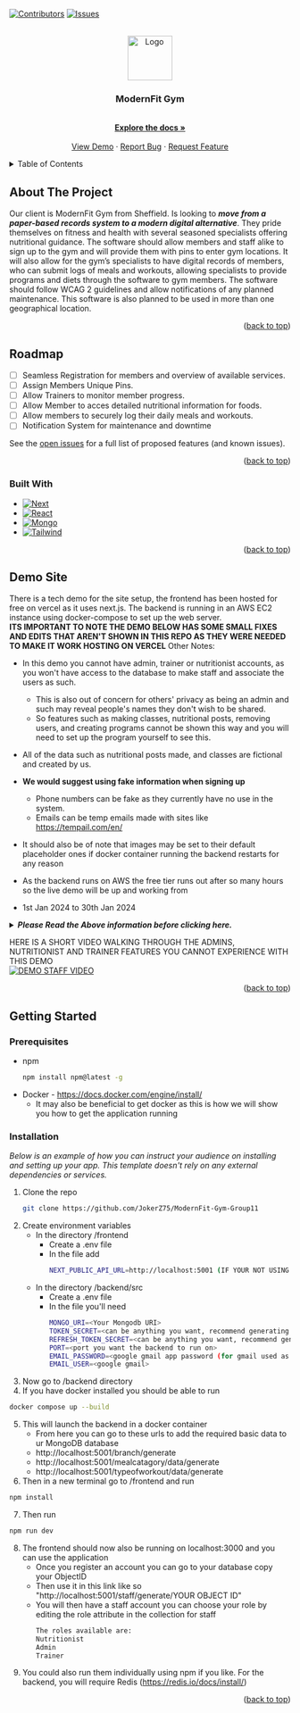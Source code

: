 <a name="readme-top"></a>



<!-- PROJECT SHIELDS -->
<!--
*** I'm using markdown "reference style" links for readability.
*** Reference links are enclosed in brackets [ ] instead of parentheses ( ).
*** See the bottom of this document for the declaration of the reference variables
*** for contributors-url, forks-url, etc. This is an optional, concise syntax you may use.
*** https://www.markdownguide.org/basic-syntax/#reference-style-links
-->
[![Contributors][contributors-shield]][contributors-url]
[![Issues][issues-shield]][issues-url]



<!-- PROJECT LOGO -->
<br />
<div align="center">
  <a href="https://github.com/JokerZ75/ModernFit-Gym-Group11">
    <img src="images/logo.png" alt="Logo" width="80" height="80">
  </a>

  <h3 align="center">ModernFit Gym</h3>

  <p align="center">
    <br />
    <a href="https://github.com/JokerZ75/ModernFit-Gym-Group11"><strong>Explore the docs »</strong></a>
    <br />
    <br />
    <a href="https://github.com/JokerZ75/ModernFit-Gym-Group11">View Demo</a>
    ·
    <a href="https://github.com/JokerZ75/ModernFit-Gym-Group11/issues">Report Bug</a>
    ·
    <a href="https://github.com/JokerZ75/ModernFit-Gym-Group11/issues">Request Feature</a>
  </p>
</div>



<!-- TABLE OF CONTENTS -->
<details>
  <summary>Table of Contents</summary>
  <ol>
    <li>
      <a href="#about-the-project">About The Project</a>
      <ul>
        <li><a href="#built-with">Built With</a></li>
      </ul>
    </li>
    <li><a href="#demo-site">Demo Site</a></li>
    <li>
      <a href="#getting-started">Getting Started</a>
      <ul>
        <li><a href="#prerequisites">Prerequisites</a></li>
        <li><a href="#installation">Installation</a></li>
      </ul>
    </li>
  </ol>
</details>



<!-- ABOUT THE PROJECT -->
## About The Project

Our client is ModernFit Gym from Sheffield. Is looking to **_move from a paper-based records system to a modern digital alternative_**.
They pride themselves on fitness and health with several seasoned specialists offering nutritional guidance. The software should allow members and staff alike to sign up to the gym and will provide them with pins to enter gym locations. It will also allow for the gym’s specialists to have digital records of members, who can submit logs of meals and workouts, allowing specialists to provide programs and diets through the software to gym members. The software should follow WCAG 2 guidelines and allow notifications of any planned maintenance. This software is also planned to be used in more than one geographical location.

<p align="right">(<a href="#readme-top">back to top</a>)</p>

<!-- ROADMAP -->
## Roadmap

- [ ] Seamless Registration for members and overview of available services.
- [ ] Assign Members Unique Pins.
- [ ] Allow Trainers to monitor member progress.
- [ ] Allow Member to acces detailed nutritional information for foods.
- [ ] Allow members to securely log their daily meals and workouts.
- [ ] Notification System for maintenance and downtime

See the [open issues](https://github.com/othneildrew/Best-README-Template/issues) for a full list of proposed features (and known issues).

<p align="right">(<a href="#readme-top">back to top</a>)</p>


### Built With

* [![Next][Next.js]][Next-url]
* [![React][React.js]][React-url]
* [![Mongo][MongoDB]][MongoDB-url]
* [![Tailwind][Tailwind.CSS]][Tailwind.CSS-url]

<p align="right">(<a href="#readme-top">back to top</a>)</p>

<!-- TECH DEMO --> 
## Demo Site

There is a tech demo for the site setup, the frontend has been hosted for free on vercel as it uses next.js.
The backend is running in an AWS EC2 instance using docker-compose to set up the web server.
</br>
**ITS IMPORTANT TO NOTE THE DEMO BELOW HAS SOME SMALL FIXES AND EDITS THAT AREN'T SHOWN IN THIS REPO AS THEY WERE NEEDED TO MAKE IT WORK HOSTING ON VERCEL**
Other Notes:
* In this demo you cannot have admin, trainer or nutritionist accounts, as you won't have access to the database to make staff and associate the users as such.
    * This is also out of concern for others' privacy as being an admin and such may reveal people's names they don't wish to be shared.
    * So features such as making classes, nutritional posts, removing users, and creating programs cannot be shown this way and you will need to set up the program yourself to see this.
* All of the data such as nutritional posts made, and classes are fictional and created by us.
* __We would suggest using fake information when signing up__
    * Phone numbers can be fake as they currently have no use in the system.
    * Emails can be temp emails made with sites like https://tempail.com/en/
* It should also be of note that images may be set to their default placeholder ones if docker container running the backend restarts for any reason

* As the backend runs on AWS the free tier runs out after so many hours so the live demo will be up and working from
* 1st Jan 2024 to 30th Jan 2024
<details>
  <summary><i><b>Please Read the Above information before clicking here.</b></i></summary>
<a href="https://site.modernfitdemosite.com/" target="_blank">DEMO SITE</a>
</details>

HERE IS A SHORT VIDEO WALKING THROUGH THE ADMINS, NUTRITIONIST AND TRAINER FEATURES YOU CANNOT EXPERIENCE WITH THIS DEMO 
</br>
[![DEMO STAFF VIDEO](https://img.youtube.com/vi/8v9ThMatZ08/0.jpg)](https://www.youtube.com/watch?v=8v9ThMatZ08)

<p align="right">(<a href="#readme-top">back to top</a>)</p>



<!-- GETTING STARTED -->
## Getting Started

### Prerequisites

* npm
  ```sh
  npm install npm@latest -g
  ```
* Docker - https://docs.docker.com/engine/install/ 
    * It may also be beneficial to get docker as this is how we will show you how to get the application running

### Installation

_Below is an example of how you can instruct your audience on installing and setting up your app. This template doesn't rely on any external dependencies or services._

1. Clone the repo
   ```sh
   git clone https://github.com/JokerZ75/ModernFit-Gym-Group11
   ```
2. Create environment variables
    - In the directory /frontend
        - Create a .env file
        - In the file add
          ```sh
          NEXT_PUBLIC_API_URL=http://localhost:5001 (IF YOUR NOT USING THE DOCKER COMPOSE YOU CAN USE WHATEVER PORT YOU LIKE AS LONG AS ITS THE ONE UR BACKEND IS RUNNING ON)
          ```
    - In the directory /backend/src
        - Create a .env file
        - In the file you'll need
          ```sh
          MONGO_URI=<Your Mongodb URI>
          TOKEN_SECRET=<can be anything you want, recommend generating long hex string>
          REFRESH_TOKEN_SECRET=<can be anything you want, recommend generating long hex string>
          PORT=<port you want the backend to run on>
          EMAIL_PASSWORD=<google gmail app password (for gmail used as EMAIL_USER)>
          EMAIL_USER=<google gmail>
          ```
3. Now go to /backend directory
4. If you have docker installed you should be able to run
```sh
docker compose up --build
```
5. This will launch the backend in a docker container
    - From here you can go to these urls to add the required basic data to ur MongoDB database
    - http://localhost:5001/branch/generate 
    - http://localhost:5001/mealcatagory/data/generate
    - http://localhost:5001/typeofworkout/data/generate
6. Then in a new terminal go to /frontend and run
```sh
npm install
```
7. Then run
```sh
npm run dev
```
8. The frontend should now also be running on localhost:3000 and you can use the application
    - Once you register an account you can go to your database copy your ObjectID
    - Then use it in this link like so  "http://localhost:5001/staff/generate/YOUR OBJECT ID"
    - You will then have a staff account you can choose your role by editing the role attribute in the collection for staff
      ```sh
      The roles available are:
      Nutritionist
      Admin
      Trainer
      ```
9. You could also run them individually using npm if you like. For the backend, you will require Redis (https://redis.io/docs/install/)
<p align="right">(<a href="#readme-top">back to top</a>)</p>







<!-- MARKDOWN LINKS & IMAGES -->
<!-- https://www.markdownguide.org/basic-syntax/#reference-style-links -->
[contributors-shield]: https://img.shields.io/github/contributors/JokerZ75/ModernFit-Gym-Group11.svg?style=for-the-badge
[contributors-url]: https://github.com/JokerZ75/ModernFit-Gym-Group11/graphs/contributors
[issues-shield]: https://img.shields.io/github/issues/JokerZ75/ModernFit-Gym-Group11.svg?style=for-the-badge
[issues-url]: https://github.com/JokerZ75/ModernFit-Gym-Group11/issues
[Next.js]: https://img.shields.io/badge/next.js-000000?style=for-the-badge&logo=nextdotjs&logoColor=white
[Next-url]: https://nextjs.org/
[React.js]: https://img.shields.io/badge/React-20232A?style=for-the-badge&logo=react&logoColor=61DAFB
[React-url]: https://reactjs.org/
[MongoDB]: https://img.shields.io/badge/MongoDB-4EA94B?style=for-the-badge&logo=mongodb&logoColor=white
[MongoDB-url]: https://www.mongodb.com/
[Tailwind.CSS]: https://img.shields.io/badge/Tailwind_CSS-38B2AC?style=for-the-badge&logo=tailwind-css&logoColor=white
[Tailwind.CSS-url]: https://tailwindcss.com/


